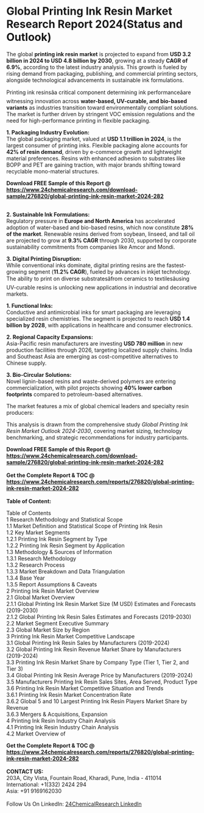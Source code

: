 <h1>Global Printing Ink Resin Market Research Report 2024(Status and Outlook)</h1><p>The global <strong>printing ink resin market</strong> is projected to expand from <strong>USD 3.2 billion in 2024 to USD 4.8 billion by 2030</strong>, growing at a steady <strong>CAGR of 6.9%</strong>, according to the latest industry analysis. This growth is fueled by rising demand from packaging, publishing, and commercial printing sectors, alongside technological advancements in sustainable ink formulations.</p><p>Printing ink resinsâa critical component determining ink performanceâare witnessing innovation across <strong>water-based, UV-curable, and bio-based variants</strong> as industries transition toward environmentally compliant solutions. The market is further driven by stringent VOC emission regulations and the need for high-performance printing in flexible packaging.</p><p><strong>1. Packaging Industry Evolution:</strong><br>
The global packaging market, valued at <strong>USD 1.1 trillion in 2024</strong>, is the largest consumer of printing inks. Flexible packaging alone accounts for <strong>42% of resin demand</strong>, driven by e-commerce growth and lightweight material preferences. Resins with enhanced adhesion to substrates like BOPP and PET are gaining traction, with major brands shifting toward recyclable mono-material structures.</p><div><b>Download FREE Sample of this Report @ 
            <a href="https://www.24chemicalresearch.com/download-sample/276820/global-printing-ink-resin-market-2024-282">
            https://www.24chemicalresearch.com/download-sample/276820/global-printing-ink-resin-market-2024-282</a></b></div><br><p><strong>2. Sustainable Ink Formulations:</strong><br>
Regulatory pressure in <strong>Europe and North America</strong> has accelerated adoption of water-based and bio-based resins, which now constitute <strong>28% of the market</strong>. Renewable resins derived from soybean, linseed, and tall oil are projected to grow at <strong>9.3% CAGR</strong> through 2030, supported by corporate sustainability commitments from companies like Amcor and Mondi.</p><p><strong>3. Digital Printing Disruption:</strong><br>
While conventional inks dominate, digital printing resins are the fastest-growing segment (<strong>11.2% CAGR</strong>), fueled by advances in inkjet technology. The ability to print on diverse substratesâfrom ceramics to textilesâusing UV-curable resins is unlocking new applications in industrial and decorative markets.</p><p><strong>1. Functional Inks:</strong><br>
Conductive and antimicrobial inks for smart packaging are leveraging specialized resin chemistries. The segment is projected to reach <strong>USD 1.4 billion by 2028</strong>, with applications in healthcare and consumer electronics.</p><p><strong>2. Regional Capacity Expansions:</strong><br>
Asia-Pacific resin manufacturers are investing <strong>USD 780 million</strong> in new production facilities through 2026, targeting localized supply chains. India and Southeast Asia are emerging as cost-competitive alternatives to Chinese supply.</p><p><strong>3. Bio-Circular Solutions:</strong><br>
Novel lignin-based resins and waste-derived polymers are entering commercialization, with pilot projects showing <strong>40% lower carbon footprints</strong> compared to petroleum-based alternatives.</p><p>The market features a mix of global chemical leaders and specialty resin producers:</p><p>This analysis is drawn from the comprehensive study <em>Global Printing Ink Resin Market Outlook 2024-2030</em>, covering market sizing, technology benchmarking, and strategic recommendations for industry participants.</p><div><b>Download FREE Sample of this Report @ 
            <a href="https://www.24chemicalresearch.com/download-sample/276820/global-printing-ink-resin-market-2024-282">
            https://www.24chemicalresearch.com/download-sample/276820/global-printing-ink-resin-market-2024-282</a></b></div><br><div><b>Get the Complete Report & TOC @ 
            <a href="https://www.24chemicalresearch.com/reports/276820/global-printing-ink-resin-market-2024-282">
            https://www.24chemicalresearch.com/reports/276820/global-printing-ink-resin-market-2024-282</a></b></div><br>
            <b>Table of Content:</b><p>Table of Contents<br />
1 Research Methodology and Statistical Scope<br />
1.1 Market Definition and Statistical Scope of Printing Ink Resin<br />
1.2 Key Market Segments<br />
1.2.1 Printing Ink Resin Segment by Type<br />
1.2.2 Printing Ink Resin Segment by Application<br />
1.3 Methodology & Sources of Information<br />
1.3.1 Research Methodology<br />
1.3.2 Research Process<br />
1.3.3 Market Breakdown and Data Triangulation<br />
1.3.4 Base Year<br />
1.3.5 Report Assumptions & Caveats<br />
2 Printing Ink Resin Market Overview<br />
2.1 Global Market Overview<br />
2.1.1 Global Printing Ink Resin Market Size (M USD) Estimates and Forecasts (2019-2030)<br />
2.1.2 Global Printing Ink Resin Sales Estimates and Forecasts (2019-2030)<br />
2.2 Market Segment Executive Summary<br />
2.3 Global Market Size by Region<br />
3 Printing Ink Resin Market Competitive Landscape<br />
3.1 Global Printing Ink Resin Sales by Manufacturers (2019-2024)<br />
3.2 Global Printing Ink Resin Revenue Market Share by Manufacturers (2019-2024)<br />
3.3 Printing Ink Resin Market Share by Company Type (Tier 1, Tier 2, and Tier 3)<br />
3.4 Global Printing Ink Resin Average Price by Manufacturers (2019-2024)<br />
3.5 Manufacturers Printing Ink Resin Sales Sites, Area Served, Product Type<br />
3.6 Printing Ink Resin Market Competitive Situation and Trends<br />
3.6.1 Printing Ink Resin Market Concentration Rate<br />
3.6.2 Global 5 and 10 Largest Printing Ink Resin Players Market Share by Revenue<br />
3.6.3 Mergers & Acquisitions, Expansion<br />
4 Printing Ink Resin Industry Chain Analysis<br />
4.1 Printing Ink Resin Industry Chain Analysis<br />
4.2 Market Overview of</p><div><b>Get the Complete Report & TOC @ 
            <a href="https://www.24chemicalresearch.com/reports/276820/global-printing-ink-resin-market-2024-282">
            https://www.24chemicalresearch.com/reports/276820/global-printing-ink-resin-market-2024-282</a></b></div><br><b>CONTACT US:</b><br>
            203A, City Vista, Fountain Road, Kharadi, Pune, India - 411014<br>
            International: +1(332) 2424 294<br>
            Asia: +91 9169162030 <br><br>
            Follow Us On LinkedIn: <a href="https://www.linkedin.com/company/24chemicalresearch/">24ChemicalResearch LinkedIn</a>